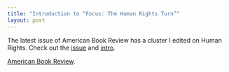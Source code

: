 ```yaml
---
title: "Introduction to “Focus: The Human Rights Turn”"
layout: post
---
```

The latest issue of American Book Review has a cluster I edited on Human Rights. Check out the [issue](https://americanbookreview.org/currentissue.asp) and [intro](https://muse.jhu.edu/login?auth=0&type=summary&url=/journals/american_book_review/v036/36.4.mcclennen.html).

[American Book Review](https://muse.jhu.edu/login?auth=0&type=summary&url=/journals/american_book_review/v036/36.4.mcclennen.html).
